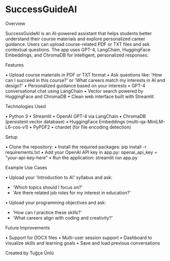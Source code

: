 # SuccessGuideAI

Overview

SuccessGuideAI is an AI-powered assistant that helps students better understand their course materials and explore personalized career guidance. Users can upload course-related PDF or TXT files and ask contextual questions. The app uses GPT-4, LangChain, HuggingFace Embeddings, and ChromaDB for intelligent, personalized responses.

Features

•	Upload course materials in PDF or TXT format
•	Ask questions like: 'How can I succeed in this course?' or 'What careers match my interests in AI and design?'
•	Personalized guidance based on your interests
•	GPT-4 conversational chat using LangChain
•	Vector search powered by HuggingFace and ChromaDB
•	Clean web interface built with Streamlit

Technologies Used

•	Python 3
•	Streamlit
•	OpenAI GPT-4 via LangChain
•	ChromaDB (persistent vector database)
•	HuggingFace Embeddings (multi-qa-MiniLM-L6-cos-v1)
•	PyPDF2
•	chardet (for file encoding detection)

Setup

•	Clone the repository:
•	Install the required packages:
  pip install -r requirements.txt
•	Add your OpenAI API key in app.py:
  openai_api_key = "your-api-key-here"
•	Run the application:
  streamlit run app.py

Example Use Cases

•	Upload your 'Introduction to AI' syllabus and ask:
  - 'Which topics should I focus on?'
  - 'Are there related job roles for my interest in education?'

•	Upload your programming objectives and ask:
  - 'How can I practice these skills?'
  - 'What careers align with coding and creativity?'

Future Improvements

•	Support for DOCX files
•	Multi-user session support
•	Dashboard to visualize skills and learning goals
•	Save and load previous conversations

Created by Tuğçe Ünlü
